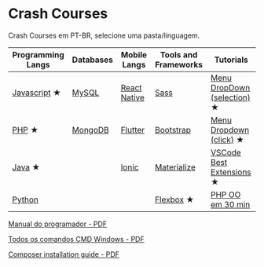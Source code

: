 # Crash Courses
Crash Courses em PT-BR, selecione uma pasta/linguagem.

| Programming Langs           | Databases           | Mobile Langs                  | Tools and Frameworks        | Tutorials                                             |
| --------------------------- | ------------------- | ----------------------------- | --------------------------- | ----------------------------------------------------- |
| [Javascript](/javascript) ★ | [MySQL](/mysql)     | [React Native](/react-native) | [Sass](/sass)               | [Menu DropDown (selection)](/dropdown-menu) ★         |
| [PHP](/php) ★                | [MongoDB](/mongodb) | [Flutter](/flutter)           | [Bootstrap](/bootstrap)     | [Menu Dropdown (click)](/dropdown-menu-2) ★           |
| [Java](/java) ★              |                     | [Ionic](/ionic)               | [Materialize](/materialize) | [VSCode Best Extensions](/vscode/) ★ |
| [Python](/python)           |                     |                               | [Flexbox](/flexbox) ★       |[PHP OO em 30 min](https://www.youtube.com/watch?v=_mBqvoSJIBU)                                                       |



[Manual do programador - PDF](https://docs.google.com/document/d/1WXYknrH_LqZUjSA6UEGSiarLGGEi9r9uRbFN9ZiZ1YM/edit?usp=sharing)


[Todos os comandos CMD Windows - PDF](https://drive.google.com/file/d/1oURPsEzh7l3iWwHPJAEXneAibfp3w00K/view?usp=sharing)


[Composer installation guide - PDF](https://drive.google.com/file/d/1q36UdwufVg8mHMZuRp1AiUBIm_7VQhtx/view?usp=sharing)
